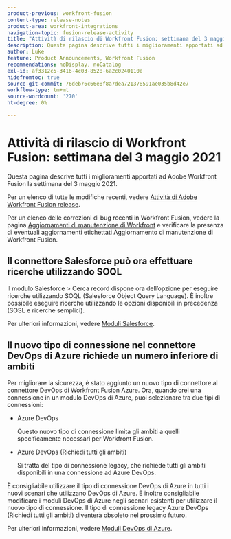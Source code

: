 ```yaml
---
product-previous: workfront-fusion
content-type: release-notes
product-area: workfront-integrations
navigation-topic: fusion-release-activity
title: "Attività di rilascio di Workfront Fusion: settimana del 3 maggio 2021"
description: Questa pagina descrive tutti i miglioramenti apportati ad Adobe Workfront Fusion la settimana del 3 maggio 2021.
author: Luke
feature: Product Announcements, Workfront Fusion
recommendations: noDisplay, noCatalog
exl-id: af3312c5-3416-4c03-8528-6a2c0240110e
hidefromtoc: true
source-git-commit: 76deb76c66e8f8a7dea721378591ae035b8d42e7
workflow-type: tm+mt
source-wordcount: '270'
ht-degree: 0%

---
```


# Attività di rilascio di Workfront Fusion: settimana del 3 maggio 2021

Questa pagina descrive tutti i miglioramenti apportati ad Adobe Workfront Fusion la settimana del 3 maggio 2021.

Per un elenco di tutte le modifiche recenti, vedere [Attività di Adobe Workfront Fusion release](../../../product-announcements/product-releases/fusion-release-activity/fusion-release-activity.md).

Per un elenco delle correzioni di bug recenti in Workfront Fusion, vedere la pagina [Aggiornamenti di manutenzione di Workfront](https://experienceleague.adobe.com/docs/workfront-known-issues/releases/current-updates.html) e verificare la presenza di eventuali aggiornamenti etichettati Aggiornamento di manutenzione di Workfront Fusion.

## Il connettore Salesforce può ora effettuare ricerche utilizzando SOQL

Il modulo Salesforce > Cerca record dispone ora dell’opzione per eseguire ricerche utilizzando SOQL (Salesforce Object Query Language). È inoltre possibile eseguire ricerche utilizzando le opzioni disponibili in precedenza (SOSL e ricerche semplici).

Per ulteriori informazioni, vedere [Moduli Salesforce](../../../workfront-fusion/apps-and-their-modules/salesforce-modules.md).

## Il nuovo tipo di connessione nel connettore DevOps di Azure richiede un numero inferiore di ambiti

Per migliorare la sicurezza, è stato aggiunto un nuovo tipo di connettore al connettore DevOps di Workfront Fusion Azure. Ora, quando crei una connessione in un modulo DevOps di Azure, puoi selezionare tra due tipi di connessioni:

* Azure DevOps

  Questo nuovo tipo di connessione limita gli ambiti a quelli specificamente necessari per Workfront Fusion.

* Azure DevOps (Richiedi tutti gli ambiti)

  Si tratta del tipo di connessione legacy, che richiede tutti gli ambiti disponibili in una connessione ad Azure DevOps.

È consigliabile utilizzare il tipo di connessione DevOps di Azure in tutti i nuovi scenari che utilizzano DevOps di Azure. È inoltre consigliabile modificare i moduli DevOps di Azure negli scenari esistenti per utilizzare il nuovo tipo di connessione. Il tipo di connessione legacy Azure DevOps (Richiedi tutti gli ambiti) diventerà obsoleto nel prossimo futuro.

Per ulteriori informazioni, vedere [Moduli DevOps di Azure](../../../workfront-fusion/apps-and-their-modules/azure-dev-ops.md).
